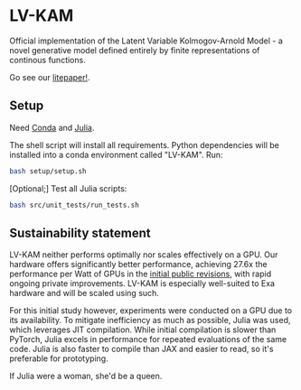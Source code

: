 # LV-KAM
Official implementation of the Latent Variable Kolmogov-Arnold Model -  a novel generative model defined entirely by finite representations of continous functions.

Go see our [litepaper!](https://exalaboratories.com/litepaper).

## Setup

Need [Conda](https://docs.conda.io/projects/conda/en/latest/user-guide/install/index.html) and [Julia](https://github.com/JuliaLang/juliaup).

The shell script will install all requirements. Python dependencies will be installed into a conda environment called "LV-KAM". Run:

```bash
bash setup/setup.sh
```

[Optional;] Test all Julia scripts:

```bash
bash src/unit_tests/run_tests.sh
```

## Sustainability statement

LV-KAM neither performs optimally nor scales effectively on a GPU. Our hardware offers significantly better performance, achieving 27.6x the performance per Watt of GPUs in the [initial public revisions](https://exalaboratories.com/litepaper), with rapid ongoing private improvements. LV-KAM is especially well-suited to Exa hardware and will be scaled using such. 

For this initial study however, experiments were conducted on a GPU due to its availability. To mitigate inefficiency as much as possible, Julia was used, which leverages JIT compilation. While initial compilation is slower than PyTorch, Julia excels in performance for repeated evaluations of the same code. Julia is also faster to compile than JAX and easier to read, so it's preferable for prototyping. 

If Julia were a woman, she'd be a queen.

